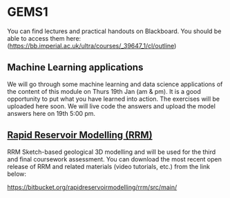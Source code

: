 # GEMS1
You can find lectures and practical handouts on Blackboard. You should be able to access them here: (https://bb.imperial.ac.uk/ultra/courses/_39647_1/cl/outline)


## Machine Learning applications
We will go through some machine learning and data science applications of the content of this module on Thurs 19th Jan (am & pm).
It is a good opportunity to put what you have learned into action. The exercises will be uploaded here soon. We will live code the answers and upload the model answers here on 19th 5:00 pm.

## [Rapid Reservoir Modelling (RRM)](https://rapidreservoir.org/software-solution/) 
RRM Sketch-based geological 3D modelling and will be used for the third and final coursework assessment. You can download the most recent open release of RRM and related materials (video tutorials, etc.) from the link below:

https://bitbucket.org/rapidreservoirmodelling/rrm/src/main/

